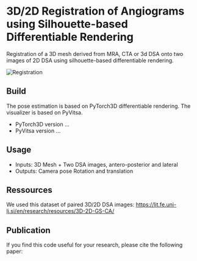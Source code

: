 # 3D/2D Registration of Angiograms using Silhouette-based Differentiable Rendering
Registration of a 3D mesh derived from MRA, CTA or 3d DSA onto two images of 2D DSA using silhouette-based differentiable rendering.



![Registration](./img/visu_skel.png)

## Build

The pose estimation is based on PyTorch3D differentiable rendering.
The visualizer is based on PyVitsa.

- PyTorch3D version ...
- PyVitsa version ...

## Usage
- Inputs: 3D Mesh + Two DSA images, antero-posterior and lateral
- Outputs: Camera pose Rotation and translation

## Ressources
We used this dataset of paired 3D/2D DSA images: https://lit.fe.uni-lj.si/en/research/resources/3D-2D-GS-CA/


## Publication

If you find this code useful for your research, please cite the following paper:

